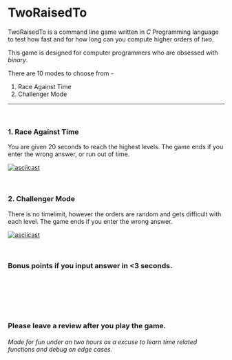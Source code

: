 # TwoRaisedTo

TwoRaisedTo is a command line game written in *C* Programming language to test how fast and for how long can you compute higher orders of *two*.

This game is designed for computer programmers who are obsessed with _binary_.

There are 10 modes to choose from -
1. Race Against Time
2. Challenger Mode

---------

&nbsp;

### 1. Race Against Time
You are given 20 seconds to reach the highest levels.
The game ends if you enter the wrong answer, or run out of time.

[![asciicast](https://asciinema.org/a/IV3SeuK0AGIb8qg3xLq1qAeM3.svg)](https://asciinema.org/a/IV3SeuK0AGIb8qg3xLq1qAeM3)

&nbsp;

### 2. Challenger Mode
There is no timelimit, however the orders are random and gets difficult with each level.
The game ends if you enter the wrong answer.

[![asciicast](https://asciinema.org/a/4un9MmzDRdhk4DYpMgrKznR8I.svg)](https://asciinema.org/a/4un9MmzDRdhk4DYpMgrKznR8I)

&nbsp;

### Bonus points if you input answer in <3 seconds.

&nbsp;

&nbsp;

&nbsp;


### Please leave a review after you play the game.


###### Made for fun under an two hours as a excuse to learn time related functions and debug on edge cases.
